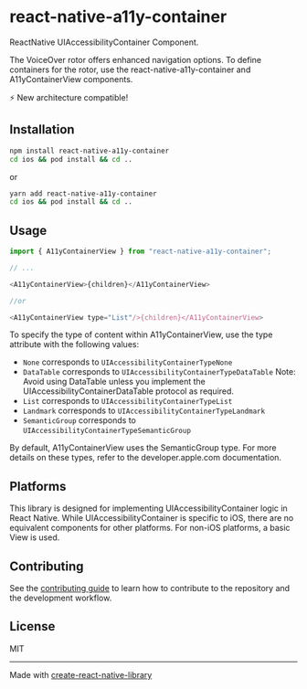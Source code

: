 # react-native-a11y-container

ReactNative UIAccessibilityContainer Component.

The VoiceOver rotor offers enhanced navigation options. To define containers for the rotor, use the react-native-a11y-container and A11yContainerView components.

⚡️ New architecture compatible!

## Installation

```sh
npm install react-native-a11y-container
cd ios && pod install && cd ..
```
or
```sh
yarn add react-native-a11y-container
cd ios && pod install && cd ..
```

## Usage

```js
import { A11yContainerView } from "react-native-a11y-container";

// ...

<A11yContainerView>{children}</A11yContainerView>

//or

<A11yContainerView type="List"/>{children}</A11yContainerView>
```

To specify the type of content within A11yContainerView, use the type attribute with the following values:
- `None` corresponds to `UIAccessibilityContainerTypeNone`
- `DataTable` corresponds to `UIAccessibilityContainerTypeDataTable` Note: Avoid using DataTable unless you implement the UIAccessibilityContainerDataTable protocol as required.
- `List` corresponds to `UIAccessibilityContainerTypeList`
- `Landmark` corresponds to `UIAccessibilityContainerTypeLandmark`
- `SemanticGroup` corresponds to `UIAccessibilityContainerTypeSemanticGroup`

By default, A11yContainerView uses the SemanticGroup type. For more details on these types, refer to the developer.apple.com documentation.


## Platforms
This library is designed for implementing UIAccessibilityContainer logic in React Native. While UIAccessibilityContainer is specific to iOS, there are no equivalent components for other platforms. For non-iOS platforms, a basic View is used.

## Contributing

See the [contributing guide](CONTRIBUTING.md) to learn how to contribute to the repository and the development workflow.

## License

MIT

---

Made with [create-react-native-library](https://github.com/callstack/react-native-builder-bob)
